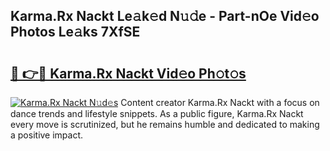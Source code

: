 ## Karma.Rx Nackt Le𝚊k𝚎d N𝚞𝚍e - Part-nOe Vid𝚎o Photos Le𝚊ks 7XfSE

# <h2><a href="http://fbatvu.evod.top/?m=Karma.Rx+Nackt">🔗 👉🔴 Karma.Rx Nackt Vid𝚎o Ph𝚘t𝚘s</a></h2>

[![Karma.Rx Nackt N𝚞d𝚎s](https://i.imgur.com/8V9OHl7.gif)](http://fbatvu.evod.top/?m=Karma.Rx+Nackt)
Content creator Karma.Rx Nackt with a focus on dance trends and lifestyle snippets. As a public figure, Karma.Rx Nackt every move is scrutinized, but he remains humble and dedicated to making a positive impact. 
